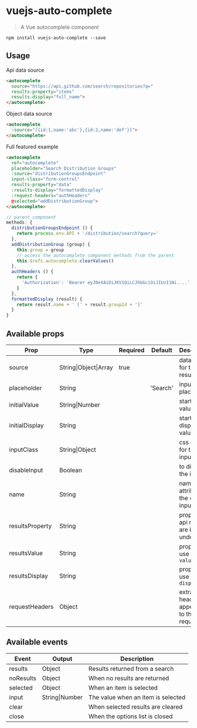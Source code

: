 # vuejs-auto-complete

> A Vue autocomplete component

`npm install vuejs-auto-complete --save`

## Usage

Api data source
``` html
<autocomplete
  source="https://api.github.com/search/repositories?q="
  results-property="items"
  results-display="full_name">
</autocomplete>
```

Object data source
``` html
<autocomplete
  :source="[{id:1,name:'abc'},{id:2,name:'def'}]">
</autocomplete>
```

Full featured example
``` html
<autocomplete
  ref="autocomplete"
  placeholder="Search Distribution Groups"
  :source="distributionGroupsEndpoint"
  input-class="form-control"
  results-property="data"
  :results-display="formattedDisplay"
  :request-headers="authHeaders"
  @selected="addDistributionGroup">
</autocomplete>
```
``` javascript
// parent component
methods: {
  distributionGroupsEndpoint () {
    return process.env.API + '/distribution/search?query='
  },
  addDistributionGroup (group) {
    this.group = group
    // access the autocomplete component methods from the parent
    this.$refs.autocomplete.clearValues()
  },
  authHeaders () {
    return {
      'Authorization': 'Bearer eyJ0eXAiOiJKV1QiLCJhbGciOiJIUzI1Ni....'
    }
  },
  formattedDisplay (result) {
    return result.name + ' [' + result.groupId + ']'
  }
}
```
## Available props

| Prop                  | Type               | Required | Default   | Description|
|-----------------------|--------------------|----------|-----------|------------|
| source                | String\|Object\|Array| true     |           | data source for the results|
| placeholder           | String             |          | 'Search'  | input placeholder|
| initialValue          | String\|Number      |          |           | starting value|
| initialDisplay        | String             |          |           | starting display value|
| inputClass            | String\|Object      |          |           | css class for the input div|
| disableInput          | Boolean            |          |           | to disable the input|
| name                  | String             |          |           | name attribute for the `value` input|
| resultsProperty       | String             |          |           | property api results are keyed under|
| resultsValue          | String             |          |           | property to use for the `value`|
| resultsDisplay        | String             |          |           | property to use for the `display`|
| requestHeaders        | Object             |          |           | extra headers appended to the request|

## Available events

| Event    | Output         | Description |
|----------|----------------|-------------|
| results  | Object         | Results returned from a search |
| noResults| Object         | When no results are returned |
| selected | Object         | When an item is selected |
| input    | String\|Number | The value when an item is selected |
| clear    |                | When selected results are cleared |
| close    |                | When the options list is closed |
